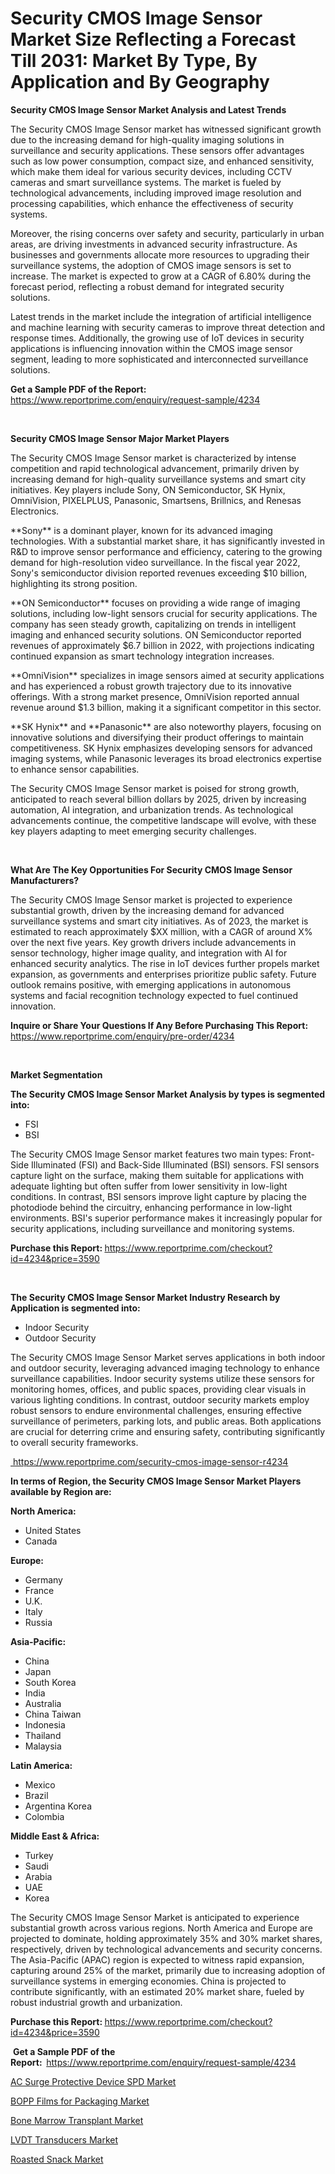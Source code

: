 <p><h1>Security CMOS Image Sensor Market Size Reflecting a Forecast Till 2031: Market By Type, By Application and By Geography</h1></p><p><strong>Security CMOS Image Sensor Market Analysis and Latest Trends</strong></p>
<p><p>The Security CMOS Image Sensor market has witnessed significant growth due to the increasing demand for high-quality imaging solutions in surveillance and security applications. These sensors offer advantages such as low power consumption, compact size, and enhanced sensitivity, which make them ideal for various security devices, including CCTV cameras and smart surveillance systems. The market is fueled by technological advancements, including improved image resolution and processing capabilities, which enhance the effectiveness of security systems.</p><p>Moreover, the rising concerns over safety and security, particularly in urban areas, are driving investments in advanced security infrastructure. As businesses and governments allocate more resources to upgrading their surveillance systems, the adoption of CMOS image sensors is set to increase. The market is expected to grow at a CAGR of 6.80% during the forecast period, reflecting a robust demand for integrated security solutions. </p><p>Latest trends in the market include the integration of artificial intelligence and machine learning with security cameras to improve threat detection and response times. Additionally, the growing use of IoT devices in security applications is influencing innovation within the CMOS image sensor segment, leading to more sophisticated and interconnected surveillance solutions.</p></p>
<p><strong>Get a Sample PDF of the Report:&nbsp;</strong> <a href="https://www.reportprime.com/enquiry/request-sample/4234?utm_campaign=1138&utm_medium=2&utm_source=Github&utm_content=ia&utm_term=15112024&utm_id=security-cmos-image-sensor">https://www.reportprime.com/enquiry/request-sample/4234</a></p>
<p>&nbsp;</p>
<p><strong>Security CMOS Image Sensor Major Market Players</strong></p>
<p><p>The Security CMOS Image Sensor market is characterized by intense competition and rapid technological advancement, primarily driven by increasing demand for high-quality surveillance systems and smart city initiatives. Key players include Sony, ON Semiconductor, SK Hynix, OmniVision, PIXELPLUS, Panasonic, Smartsens, Brillnics, and Renesas Electronics.</p><p>**Sony** is a dominant player, known for its advanced imaging technologies. With a substantial market share, it has significantly invested in R&D to improve sensor performance and efficiency, catering to the growing demand for high-resolution video surveillance. In the fiscal year 2022, Sony's semiconductor division reported revenues exceeding $10 billion, highlighting its strong position.</p><p>**ON Semiconductor** focuses on providing a wide range of imaging solutions, including low-light sensors crucial for security applications. The company has seen steady growth, capitalizing on trends in intelligent imaging and enhanced security solutions. ON Semiconductor reported revenues of approximately $6.7 billion in 2022, with projections indicating continued expansion as smart technology integration increases.</p><p>**OmniVision** specializes in image sensors aimed at security applications and has experienced a robust growth trajectory due to its innovative offerings. With a strong market presence, OmniVision reported annual revenue around $1.3 billion, making it a significant competitor in this sector.</p><p>**SK Hynix** and **Panasonic** are also noteworthy players, focusing on innovative solutions and diversifying their product offerings to maintain competitiveness. SK Hynix emphasizes developing sensors for advanced imaging systems, while Panasonic leverages its broad electronics expertise to enhance sensor capabilities.</p><p>The Security CMOS Image Sensor market is poised for strong growth, anticipated to reach several billion dollars by 2025, driven by increasing automation, AI integration, and urbanization trends. As technological advancements continue, the competitive landscape will evolve, with these key players adapting to meet emerging security challenges.</p></p>
<p>&nbsp;</p>
<p><strong>What Are The Key Opportunities For Security CMOS Image Sensor Manufacturers?</strong></p>
<p><p>The Security CMOS Image Sensor market is projected to experience substantial growth, driven by the increasing demand for advanced surveillance systems and smart city initiatives. As of 2023, the market is estimated to reach approximately $XX million, with a CAGR of around X% over the next five years. Key growth drivers include advancements in sensor technology, higher image quality, and integration with AI for enhanced security analytics. The rise in IoT devices further propels market expansion, as governments and enterprises prioritize public safety. Future outlook remains positive, with emerging applications in autonomous systems and facial recognition technology expected to fuel continued innovation.</p></p>
<p><strong>Inquire or Share Your Questions If Any Before Purchasing This Report:</strong> <a href="https://www.reportprime.com/enquiry/pre-order/4234?utm_campaign=1138&utm_medium=2&utm_source=Github&utm_content=ia&utm_term=15112024&utm_id=security-cmos-image-sensor">https://www.reportprime.com/enquiry/pre-order/4234</a></p>
<p>&nbsp;</p>
<p><strong>Market Segmentation</strong></p>
<p><strong>The Security CMOS Image Sensor Market Analysis by types is segmented into:</strong></p>
<p><ul><li>FSI</li><li>BSI</li></ul></p>
<p><p>The Security CMOS Image Sensor market features two main types: Front-Side Illuminated (FSI) and Back-Side Illuminated (BSI) sensors. FSI sensors capture light on the surface, making them suitable for applications with adequate lighting but often suffer from lower sensitivity in low-light conditions. In contrast, BSI sensors improve light capture by placing the photodiode behind the circuitry, enhancing performance in low-light environments. BSI's superior performance makes it increasingly popular for security applications, including surveillance and monitoring systems.</p></p>
<p><strong>Purchase this Report:&nbsp;</strong><a href="https://www.reportprime.com/checkout?id=4234&price=3590&utm_campaign=1138&utm_medium=2&utm_source=Github&utm_content=ia&utm_term=15112024&utm_id=security-cmos-image-sensor">https://www.reportprime.com/checkout?id=4234&price=3590</a></p>
<p>&nbsp;</p>
<p><strong>The Security CMOS Image Sensor Market Industry Research by Application is segmented into:</strong></p>
<p><ul><li>Indoor Security</li><li>Outdoor Security</li></ul></p>
<p><p>The Security CMOS Image Sensor Market serves applications in both indoor and outdoor security, leveraging advanced imaging technology to enhance surveillance capabilities. Indoor security systems utilize these sensors for monitoring homes, offices, and public spaces, providing clear visuals in various lighting conditions. In contrast, outdoor security markets employ robust sensors to endure environmental challenges, ensuring effective surveillance of perimeters, parking lots, and public areas. Both applications are crucial for deterring crime and ensuring safety, contributing significantly to overall security frameworks.</p></p>
<p><a href="https://www.reportprime.com/security-cmos-image-sensor-r4234?utm_campaign=1138&utm_medium=2&utm_source=Github&utm_content=ia&utm_term=15112024&utm_id=security-cmos-image-sensor">&nbsp;https://www.reportprime.com/security-cmos-image-sensor-r4234</a></p>
<p><strong>In terms of Region, the Security CMOS Image Sensor Market Players available by Region are:</strong></p>
<p>
    <p> <strong> North America: </strong>
        <ul>
            <li>United States</li>
            <li>Canada</li>
        </ul>
        </p> 
    <p> <strong> Europe: </strong>
        <ul>
            <li>Germany</li>
            <li>France</li>
            <li>U.K.</li>
            <li>Italy</li>
            <li>Russia</li>
        </ul>
        </p> 
    <p> <strong> Asia-Pacific: </strong>
        <ul>
            <li>China</li>
            <li>Japan</li>
            <li>South Korea</li>
            <li>India</li>
            <li>Australia</li>
            <li>China Taiwan</li>
            <li>Indonesia</li>
            <li>Thailand</li>
            <li>Malaysia</li>
        </ul>
        </p> 
    <p> <strong> Latin America: </strong>
        <ul>
            <li>Mexico</li>
            <li>Brazil</li>
            <li>Argentina Korea</li>
            <li>Colombia</li>
        </ul>
        </p> 
    <p> <strong> Middle East & Africa: </strong>
        <ul>
            <li>Turkey</li>
            <li>Saudi</li>
            <li>Arabia</li>
            <li>UAE</li>
            <li>Korea</li>
        </ul>
    </p>
    </p>
<p><p>The Security CMOS Image Sensor Market is anticipated to experience substantial growth across various regions. North America and Europe are projected to dominate, holding approximately 35% and 30% market shares, respectively, driven by technological advancements and security concerns. The Asia-Pacific (APAC) region is expected to witness rapid expansion, capturing around 25% of the market, primarily due to increasing adoption of surveillance systems in emerging economies. China is projected to contribute significantly, with an estimated 20% market share, fueled by robust industrial growth and urbanization.</p></p>
<p><strong>Purchase this Report: </strong><a href="https://www.reportprime.com/checkout?id=4234&price=3590&utm_campaign=1138&utm_medium=2&utm_source=Github&utm_content=ia&utm_term=15112024&utm_id=security-cmos-image-sensor">https://www.reportprime.com/checkout?id=4234&price=3590</a></p>
<p>&nbsp;<strong>Get a Sample PDF of the Report:&nbsp;&nbsp;</strong><a href="https://www.reportprime.com/enquiry/request-sample/4234?utm_campaign=1138&utm_medium=2&utm_source=Github&utm_content=ia&utm_term=15112024&utm_id=security-cmos-image-sensor">https://www.reportprime.com/enquiry/request-sample/4234</a></p>
<p><strong></strong></p>
<p><p><a href="https://github.com/MariaWashington76/Market-Research-Report-List-1/blob/main/ac-surge-protective-device-spd-market.md?utm_campaign=1138&utm_medium=2&utm_source=Github&utm_content=ia&utm_term=15112024&utm_id=security-cmos-image-sensor">AC Surge Protective Device SPD Market</a></p><p><a href="https://issuu.com/reportprime-2/docs/bopp-films-for-packaging-market-siz_92c5ba01557657?utm_campaign=1138&utm_medium=2&utm_source=Github&utm_content=ia&utm_term=15112024&utm_id=security-cmos-image-sensor">BOPP Films for Packaging Market</a></p><p><a href="https://issuu.com/reportprime-2/docs/bone-marrow-transplant-market-size-_71db76b3b50586?utm_campaign=1138&utm_medium=2&utm_source=Github&utm_content=ia&utm_term=15112024&utm_id=security-cmos-image-sensor">Bone Marrow Transplant Market</a></p><p><a href="https://www.linkedin.com/pulse/lvdt-transducers-market-global-trends-forecast-2024-2031-topicsco-0jyvf?utm_campaign=1138&utm_medium=2&utm_source=Github&utm_content=ia&utm_term=15112024&utm_id=security-cmos-image-sensor">LVDT Transducers Market</a></p><p><a href="https://www.linkedin.com/pulse/analyzing-global-roasted-snack-market-growth-prospects-future-e5yef?utm_campaign=1138&utm_medium=2&utm_source=Github&utm_content=ia&utm_term=15112024&utm_id=security-cmos-image-sensor">Roasted Snack Market</a></p></p>